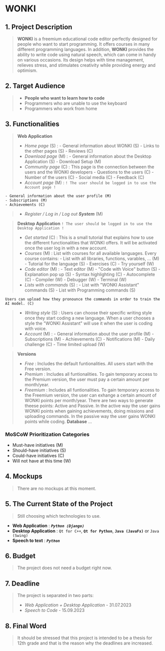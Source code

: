 # **WONKI**



## 1. Project Description
> **WONKI** is a freemium educational code editor perfectly designed for people who want to start programming. It offers courses in many different programming languages. In addition, **WONKI** provides the ability to write code using natural speech, which can come in handy on various occasions. Its design helps with time management, relieves stress, and stimulates creativity while providing energy and optimism.



## 2. Target Audience
> - **People who want to learn how to code**
> - Programmers who are unable to use the keyboard
> - Programmers who work from home



## 3. Functionalities
> **Web Application**
> - *Home page* (S) : 
    - General information about WONKI (S)
    - Links to the other pages (S)
    - Reviews (C)
> - *Download page* (M) : 
    - General information about the Desktop Application (S)
    - Download Setup (M)
> - *Community page* (C) : 
    This page is the connection between the users and the WONKI developers
    - Questions to the users (C)
    - Number of the users (C)
    - Social media (C)
    - Feedback (C)
> - *Account page* (M) : 
`! The user should be logged in to use the Account page !`

    - General information about the user profile (M)
    - Subscriptions (M)
    - Achievements (C)
> - *Register / Log in / Log out **System*** (M)

> **Desktop Application**
`! The user should be logged in to use the Desktop Application !`
> - *Get started* (C) :
    This is a small tutorial that explains how to use the different functionalities that WONKI offers. 
    It will be activated once the user log in with a new account.
> - *Courses* (M) : 
    List with courses for all available languages. Every course contains:
    - List with all libraries, functions, varables, ... (M)
    - Tutorial for the language (S)
    - Exercises (C)
    - Try yourself (W)
> - *Code editor* (M) : 
    - Text editor (M)
    - "Code with Voice" button (S)
    - Explanation pop up (S)
    - Syntax highlighting (C)
    - Autocomplete (C)
    - Compiler (W)
    - Debugger (W)
    - Terminal (W)
> - *Lists with commands* (S) :
    - List with "WONKI Assistant" commands (S)
    - List with Programming commands (S)
    
    Users can upload how they pronounce the commands in order to train the AI model. (C)
> - *Writing style* (S) : 
    Users can choose their specific writing style once they start coding a new language. 
    When a user chooses a style the "WONKI Assistant" will use it when the user is coding with voice.
> - *Account* (M) :
    - General information about the user profile (M)
    - Subscriptions (M)
    - Achievements (C)
    - Notifications (M)
    - Daily challenge (C)
    - Time limited upload (W)

> **Versions**
> - *Free* :
    Includes the default funtionalities.
    All users start with the Free version.
> - *Premium* :
    Includes all funtionalities.
    To gain temporary access to the Premium version, the user must pay a certain amount per month/year.
> - *Freemium* :
    Includes all funtionalities.
    To gain temporary access to the Freemium version, the user can exhange a certain amount of WONKI points per month/year.
    There are two ways to generate theese points: Active and Passive.
    In the active way the user gains WONKI points when gaining achievements, doing missions and uploading commands.
    In the passive way the user gains WONKI points while coding. 
> **Database**
    ...

### MoSCoW Prioritization Categories
- Must-have initiatives (M)
- Should-have initiatives (S)
- Could-have initiatives (C) 
- Will not have at this time (W) 



## 4. Mockups
> There are no mockups at this moment.



## 5. The Current State of the Project
> Still choosing which technologies to use.
- **Web Application** : ***`Python (Django)`***
- **Desktop Application** : `Qt for C++`, **`Qt for Python`**, **`Java (JavaFx)`** or `Java (Swing)`
- **Speech to text** : ***`Python`***



## 6. Budget
> The project does not need a budget right now.



## 7. Deadline
> The project is separated in two parts:
> - *Web Application + Desktop Application* - 31.07.2023
> - *Speech to Code* - 15.09.2023



## 8. Final Word
> It should be stressed that this project is intended to be a thesis for 12th grade and that is the reason why the deadlines are increased.


